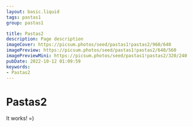 ```yaml
---
layout: basic.liquid
tags: pastas1
group: pastas1

title: Pastas2
description: Page description
imageCover: https://picsum.photos/seed/pastas1!pastas2/960/640
imagePreview: https://picsum.photos/seed/pastas1!pastas2/640/560
imagePreviewMini: https://picsum.photos/seed/pastas1!pastas2/320/240
pubDate: 2022-10-12 01:09:59
keywords:
- Pastas2
---
```


# Pastas2

It works! =)
